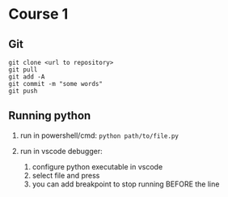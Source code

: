 # Course 1

## Git

```
git clone <url to repository>
git pull
git add -A
git commit -m "some words"
git push
```

## Running python

1. run in powershell/cmd: `python path/to/file.py`

2. run in vscode debugger:
    1. configure python executable in vscode
    2. select file and press <F5>
    3. you can add breakpoint to stop running BEFORE the line
